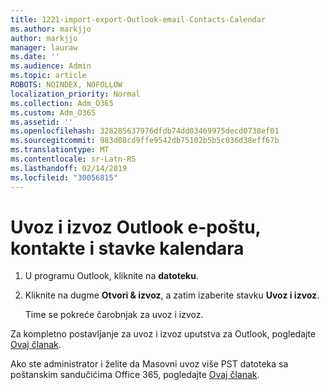 ```yaml
---
title: 1221-import-export-Outlook-email-Contacts-Calendar
ms.author: markjjo
author: markjjo
manager: lauraw
ms.date: ''
ms.audience: Admin
ms.topic: article
ROBOTS: NOINDEX, NOFOLLOW
localization_priority: Normal
ms.collection: Adm_O365
ms.custom: Adm_O365
ms.assetid: ''
ms.openlocfilehash: 328285637976dfdb74dd03469975decd0738ef01
ms.sourcegitcommit: 983d08cd9ffe9542db75102b5b5c036d38eff67b
ms.translationtype: MT
ms.contentlocale: sr-Latn-RS
ms.lasthandoff: 02/14/2019
ms.locfileid: "30056815"
---
```

# <a name="import-and-export-outlook-email-contacts-and-calendar-items"></a>Uvoz i izvoz Outlook e-poštu, kontakte i stavke kalendara

1. U programu Outlook, kliknite na **datoteku**.

2. Kliknite na dugme **Otvori & izvoz**, a zatim izaberite stavku **Uvoz i izvoz**. 

    Time se pokreće čarobnjak za uvoz i izvoz.

Za kompletno postavljanje za uvoz i izvoz uputstva za Outlook, pogledajte [Ovaj članak](https://support.office.com/article/import-and-export-outlook-email-contacts-and-calendar-92577192-3881-4502-b79d-c3bbada6c8ef). 

Ako ste administrator i želite da Masovni uvoz više PST datoteka sa poštanskim sandučićima Office 365, pogledajte [Ovaj članak](https://docs.microsoft.com/office365/securitycompliance/use-network-upload-to-import-pst-files).